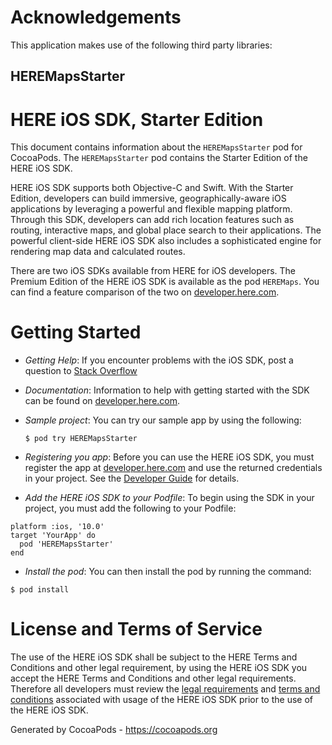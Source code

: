 # Acknowledgements
This application makes use of the following third party libraries:

## HEREMapsStarter

# HERE iOS SDK, Starter Edition

This document contains information about the `HEREMapsStarter` pod for CocoaPods. The `HEREMapsStarter` pod contains the Starter Edition of the HERE iOS SDK.

HERE iOS SDK supports both Objective-C and Swift. With the Starter Edition, developers can build immersive, geographically-aware iOS applications by leveraging a powerful and flexible mapping platform. Through this SDK, developers can add rich location features such as routing, interactive maps, and global place search to their applications. The powerful client-side HERE iOS SDK also includes a sophisticated engine for rendering map data and calculated routes.

There are two iOS SDKs available from HERE for iOS developers. The Premium Edition of the HERE iOS SDK is available as the pod `HEREMaps`. You can find a feature comparison of the two on [developer.here.com](https://developer.here.com/develop/mobile-sdks).


# Getting Started

*   *Getting Help*: If you encounter problems with the iOS SDK, post a question to [Stack Overflow](https://stackoverflow.com/questions/tagged/here-api)

*   *Documentation*: Information to help with getting started with the SDK can be found on [developer.here.com](https://developer.here.com/mobile-sdks/documentation/ios-starter/topics/overview.html).

*   *Sample project*: You can try our sample app by using the following:

    ```
    $ pod try HEREMapsStarter
    ```

*   *Registering you app*: Before you can use the HERE iOS SDK, you must register the app at [developer.here.com](developer.here.com) and use the returned credentials in your project. See the [Developer Guide](https://developer.here.com/mobile-sdks/documentation/ios-starter/topics/credentials.html) for details.

*	*Add the HERE iOS SDK to your Podfile*: To begin using the SDK in your project, you must add the following to your Podfile:

```
platform :ios, '10.0'
target 'YourApp' do
  pod 'HEREMapsStarter'
end
```

*	*Install the pod*: You can then install the pod by running the command:

```
$ pod install
```

# License and Terms of Service

The use of the HERE iOS SDK shall be subject to the HERE Terms and Conditions and other legal requirement, by using the HERE iOS SDK you accept the HERE Terms and Conditions and other legal requirements. Therefore all developers must review the [legal requirements](https://developer.here.com/mobile-sdks/documentation/ios-starter/topics/legal-requirements.html) and [terms and conditions](https://developer.here.com/terms-and-conditions) associated with usage of the HERE iOS SDK prior to the use of the HERE iOS SDK.

Generated by CocoaPods - https://cocoapods.org
